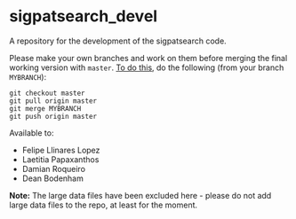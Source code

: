 # sigpatsearch\_devel

A repository for the development of the sigpatsearch code.

Please make your own branches and work on them before merging the final working version with ```master```. [To do this](https://stackoverflow.com/questions/5601931/best-and-safest-way-to-merge-a-git-branch-into-master/5602109#5602109), do the following (from your branch `MYBRANCH`):

```
git checkout master
git pull origin master
git merge MYBRANCH
git push origin master
```


Available to:
 * Felipe Llinares Lopez
 * Laetitia Papaxanthos
 * Damian Roqueiro
 * Dean Bodenham

 **Note:** The large data files have been excluded here - please do not add large data files to the repo, at least for the moment.
